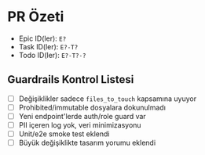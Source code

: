 # PR Özeti
- Epic ID(ler): `E?`
- Task ID(ler): `E?-T?`
- Todo ID(ler): `E?-T?-?`

## Guardrails Kontrol Listesi
- [ ] Değişiklikler sadece `files_to_touch` kapsamına uyuyor
- [ ] Prohibited/immutable dosyalara dokunulmadı
- [ ] Yeni endpoint'lerde auth/role guard var
- [ ] PII içeren log yok, veri minimizasyonu
- [ ] Unit/e2e smoke test eklendi
- [ ] Büyük değişiklikte tasarım yorumu eklendi
